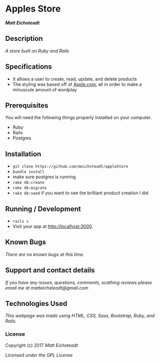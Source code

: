 # Apples Store

_**Matt Eichsteadt**_

## Description

_A store built on Ruby and Rails_

## Specifications

* It allows a user to create, read, update, and delete products
* The styling was based off of [Apple.com](https://apple.com), all in order to make a minuscule amount of wordplay

## Prerequisites

You will need the following things properly installed on your computer.

* Ruby
* Rails
* Postgres

## Installation

* `git clone https://github.com/meichsteadt/appleStore`
* `bundle install`
* make sure postgres is running
* `rake db:create`
* `rake db:migrate`
* `rake db:seed` if you want to see the brilliant product creation I did



## Running / Development

* `rails s`
* Visit your app at [http://localhost:3000](http://localhost:3000).

## Known Bugs

_There are no known bugs at this time._

## Support and contact details

_If you have any issues, questions, comments, scathing reviews please email me at matteichsteadt@gmail.com_

## Technologies Used

_This webpage was made using HTML, CSS, Sass, Bootstrap, Ruby, and Rails._

### License

Copyright (c) 2017 _Matt Eichsteadt_

*Licensed under the GPL License*
